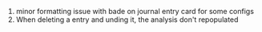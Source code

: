 1. minor formatting issue with bade on journal entry card for some configs
2. When deleting a entry and unding it, the analysis don't repopulated